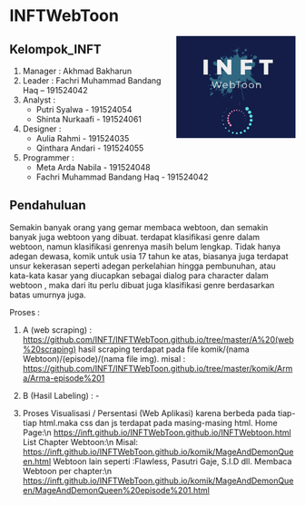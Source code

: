 # INFTWebToon

<img align="right" height="180" src="https://github.com/INFT/INFTWebToon/blob/master/LogoINFTWebToon.PNG?raw=true" />

## Kelompok_INFT

1. Manager		      : Akhmad Bakharun
2. Leader			   : Fachri Muhammad Bandang Haq – 191524042
3. Analyst		      : 
   - Putri Syalwa - 191524054
   - Shinta Nurkaafi - 191524061
4. Designer 		   : 
   - Aulia Rahmi - 191524035
   - Qinthara Andari - 191524055	
5. Programmer  		  : 
   - Meta Arda Nabila - 191524048
   - Fachri Muhammad Bandang Haq - 191524042

## Pendahuluan
Semakin banyak orang yang gemar membaca webtoon, dan semakin banyak juga webtoon yang dibuat. terdapat klasifikasi genre dalam webtoon, namun klasifikasi genrenya masih belum lengkap.  Tidak hanya adegan dewasa, komik untuk usia 17 tahun ke atas, biasanya juga terdapat unsur kekerasan seperti adegan perkelahian hingga pembunuhan, atau kata-kata kasar yang diucapkan sebagai dialog para character dalam webtoon , maka dari itu perlu dibuat juga klasifikasi 
genre berdasarkan batas umurnya juga.

Proses :
1. A (web scraping)   : https://github.com/INFT/INFTWebToon.github.io/tree/master/A%20(web%20scraping)
                        hasil scraping terdapat pada file komik/(nama Webtoon)/(episode)/(nama file img).
                        misal : https://github.com/INFT/INFTWebToon.github.io/tree/master/komik/Arma/Arma-episode%201
                          
2. B (Hasil Labeling) : -
3. Proses Visualisasi / Persentasi (Web Aplikasi) karena berbeda pada tiap-tiap html.maka css dan js terdapat pada masing-masing html.
   Home Page:\n
      https://inft.github.io/INFTWebToon.github.io/INFTWebtoon.html
   List Chapter Webtoon:\n
      Misal: https://inft.github.io/INFTWebToon.github.io/komik/MageAndDemonQueen.html
      Webtoon lain seperti :Flawless, Pasutri Gaje, S.I.D dll.
   Membaca Webtoon per chapter:\n
      https://inft.github.io/INFTWebToon.github.io/komik/MageAndDemonQueen/MageAndDemonQueen%20episode%201.html
      
